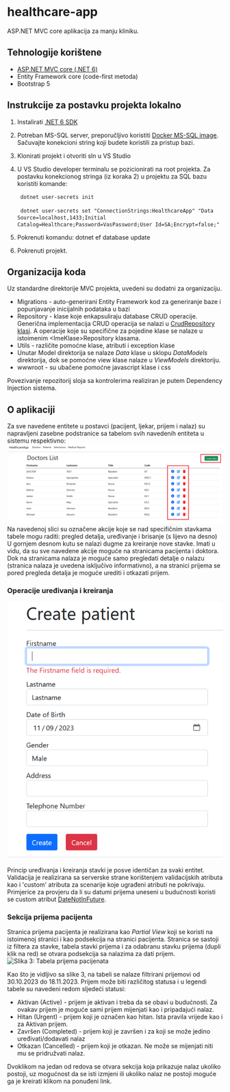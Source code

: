 
# healthcare-app
ASP.NET MVC core aplikacija za manju kliniku.

## Tehnologije korištene
- [ASP.NET MVC core (.NET 6)](https://dotnet.microsoft.com/en-us/download/dotnet/6.0)
- Entity Framework core (code-first metoda)
- Bootstrap 5

## Instrukcije za postavku projekta lokalno
1. Instalirati [.NET 6 SDK](https://dotnet.microsoft.com/en-us/download/dotnet/6.0)
2. Potreban MS-SQL server, preporučljivo koristiti [Docker MS-SQL image](https://hub.docker.com/_/microsoft-mssql-server). Sačuvajte konekcioni string koji budete koristili za pristup bazi.
3. Klonirati projekt i otvoriti sln u VS Studio
4. U VS Studio developer terminalu se pozicionirati na root projekta. Za postavku konekcionog stringa (iz koraka 2) u projektu za SQL bazu koristiti komande:

        dotnet user-secrets init

        dotnet user-secrets set "ConnectionStrings:HealthcareApp" "Data Source=localhost,1433;Initial Catalog=Healthcare;Password=VasPassword;User Id=SA;Encrypt=false;"
     
5. Pokrenuti komandu: dotnet ef database update

6. Pokrenuti projekt.

## Organizacija koda
Uz standardne direktorije MVC projekta, uvedeni su dodatni za organizaciju.

 - Migrations - auto-generirani Entity Framework kod za generiranje baze i popunjavanje inicijalnih podataka u bazi
 - Repository - klase koje enkapsuliraju database CRUD operacije. Generična implementacija CRUD operacija se nalazi u [CrudRepository klasi](./HealthcareApp/Repository/Implementation/CrudRepository.cs). A operacije koje su specifične za pojedine klase se nalaze u istoimenim \<ImeKlase\>Repository klasama.
 - Utils - različite pomoćne klase, atributi i exception klase
 - Unutar Model direktorija se nalaze *Data* klase u sklopu *DataModels* direktorija, dok se pomoćne view klase nalaze u *ViewModels* direktoriju.
 - wwwroot - su ubačene pomoćne javascript klase i css

Povezivanje repozitorij sloja sa kontrolerima realiziran je putem Dependency Injection sistema.


## O aplikaciji
Za sve navedene entitete u postavci (pacijent, ljekar, prijem i nalaz) su napravljeni zasebne podstranice sa tabelom svih navedenih entiteta u sistemu respektivno:
![Slika 1: Prikaz tabela entiteta](./images/01_show_list.PNG)
Na navedenoj slici su označene akcije koje se nad specifičnim stavkama tabele mogu raditi: pregled detalja, uređivanje i brisanje (s lijevo na desno)
U gornjem desnom kutu se nalazi dugme za kreiranje nove stavke. Imati u vidu, da su sve navedene akcije moguće na stranicama pacijenta i doktora.
Dok na stranicama nalaza je moguće samo pregledati detalje o nalazu (stranica nalaza je uvedena isključivo informativno), a na stranici prijema se pored pregleda detalja je moguće urediti i otkazati prijem.

### Operacije uređivanja i kreiranja

 ![Slika 2: Operacije uređivanja i kreiranja](./images/02_cu.PNG)

Princip uređivanja i kreiranja stavki je posve identičan za svaki entitet. Validacija je realizirana sa serverske strane korištenjem validacijskih atributa kao i 'custom' atributa za scenarije koje ugrađeni atributi ne pokrivaju. Primjerice za provjeru da li su datumi prijema uneseni u budućnosti koristi se custom atribut [DateNotInFuture](./HealthcareApp/Utils/DateNotInFutureAttribute.cs).

### Sekcija prijema pacijenta
Stranica prijema pacijenta je realizirana kao *Partial View* koji se koristi na istoimenoj stranici i kao podsekcija na stranici pacijenta. Stranica se sastoji iz filtera za stavke, tabela stavki prijema i za odabranu stavku prijema (dupli klik na red) se otvara podsekcija sa nalazima za dati prijem.
 ![Slika 3: Tabela prijema pacijenata]([./images/03_pa.PNG)

Kao što je vidljivo sa slike 3, na tabeli se nalaze filtrirani prijemovi od 30.10.2023 do 18.11.2023. Prijem može biti različitog statusa i u legendi tabele su navedeni redom sljedeći statusi:

 - Aktivan (Active) - prijem je aktivan i treba da se obavi u budućnosti. Za ovakav prijem je moguće sami prijem mijenjati kao i pripadajući nalaz.
 - Hitan (Urgent) - prijem koji je označen kao hitan. Ista pravila vrijede kao i za Aktivan prijem.
 - Završen (Completed) - prijem koji je završen i za koji se može jedino uređivati/dodavati nalaz
 - Otkazan (Cancelled) - prijem koji je otkazan. Ne može se mijenjati niti mu se pridružvati nalaz.

Dvoklikom na jedan od redova se otvara sekcija koja prikazuje nalaz ukoliko postoji, uz mogućnost da se isti izmjeni ili ukoliko nalaz ne postoji moguće ga je kreirati klikom na ponuđeni link.
